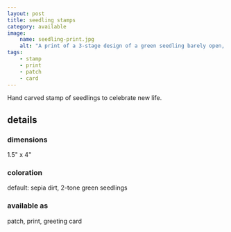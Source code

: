 ```yaml
---
layout: post
title: seedling stamps
category: available
image: 
    name: seedling-print.jpg
    alt: "A print of a 3-stage design of a green seedling barely open, starting to straighten up, and growing strong, with little piles of dirt beneath each one."
tags:
    - stamp
    - print
    - patch
    - card
---
```


Hand carved stamp of seedlings to celebrate new life.

## details

### dimensions

1.5" x 4"

### coloration

default: sepia dirt, 2-tone green seedlings

### available as

patch, print, greeting card
